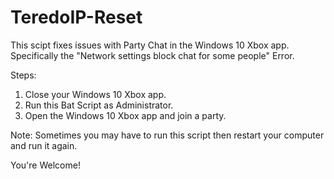 # TeredoIP-Reset
This scipt fixes issues with Party Chat in the Windows 10 Xbox app. Specifically the "Network settings block chat for some people" Error.

Steps:
1. Close your Windows 10 Xbox app.
2. Run this Bat Script as Administrator.
3. Open the Windows 10 Xbox app and join a party.

Note: Sometimes you may have to run this script then restart your computer and run it again.

You're Welcome!
